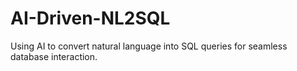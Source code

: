# AI-Driven-NL2SQL
Using AI to convert natural language into SQL queries for seamless database interaction.
